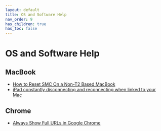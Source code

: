 ```yaml
---
layout: default
title: OS and Software Help
nav_order: 9
has_children: true
has_toc: false
---
```


# OS and Software Help

## MacBook
- [How to Reset SMC On a Non-T2 Based MacBook](../os-software-help/reset-smc)
- [iPad constantly disconnecting and reconnecting when linked to your Mac](../os-software-help/ipad-disconnection)

## Chrome
- [Always Show Full URLs in Google Chrome](../os-software-help/always-show-full-url-in-chrome)